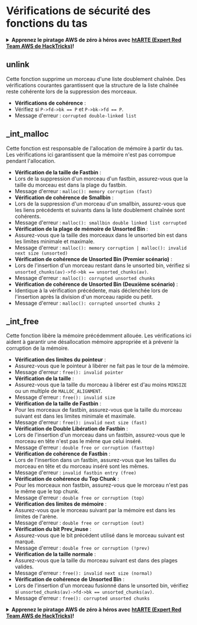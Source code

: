 # Vérifications de sécurité des fonctions du tas

<details>

<summary><strong>Apprenez le piratage AWS de zéro à héros avec</strong> <a href="https://training.hacktricks.xyz/courses/arte"><strong>htARTE (Expert Red Team AWS de HackTricks)</strong></a><strong>!</strong></summary>

Autres façons de soutenir HackTricks :

* Si vous souhaitez voir votre **entreprise annoncée dans HackTricks** ou **télécharger HackTricks en PDF**, consultez les [**PLANS D'ABONNEMENT**](https://github.com/sponsors/carlospolop) !
* Obtenez le [**swag officiel PEASS & HackTricks**](https://peass.creator-spring.com)
* Découvrez [**La famille PEASS**](https://opensea.io/collection/the-peass-family), notre collection exclusive de [**NFTs**](https://opensea.io/collection/the-peass-family)
* **Rejoignez le** 💬 [**groupe Discord**](https://discord.gg/hRep4RUj7f) ou le [**groupe Telegram**](https://t.me/peass) ou **suivez-nous** sur **Twitter** 🐦 [**@hacktricks\_live**](https://twitter.com/hacktricks\_live)**.**
* **Partagez vos astuces de piratage en soumettant des PR aux** [**HackTricks**](https://github.com/carlospolop/hacktricks) et [**HackTricks Cloud**](https://github.com/carlospolop/hacktricks-cloud) dépôts GitHub.

</details>

## unlink

Cette fonction supprime un morceau d'une liste doublement chaînée. Des vérifications courantes garantissent que la structure de la liste chaînée reste cohérente lors de la suppression des morceaux.

* **Vérifications de cohérence** :
* Vérifiez si `P->fd->bk == P` et `P->bk->fd == P`.
* Message d'erreur : `corrupted double-linked list`

## \_int\_malloc

Cette fonction est responsable de l'allocation de mémoire à partir du tas. Les vérifications ici garantissent que la mémoire n'est pas corrompue pendant l'allocation.

* **Vérification de la taille de Fastbin** :
* Lors de la suppression d'un morceau d'un fastbin, assurez-vous que la taille du morceau est dans la plage du fastbin.
* Message d'erreur : `malloc(): memory corruption (fast)`
* **Vérification de cohérence de Smallbin** :
* Lors de la suppression d'un morceau d'un smallbin, assurez-vous que les liens précédents et suivants dans la liste doublement chaînée sont cohérents.
* Message d'erreur : `malloc(): smallbin double linked list corrupted`
* **Vérification de la plage de mémoire de Unsorted Bin** :
* Assurez-vous que la taille des morceaux dans le unsorted bin est dans les limites minimale et maximale.
* Message d'erreur : `malloc(): memory corruption | malloc(): invalid next size (unsorted)`
* **Vérification de cohérence de Unsorted Bin (Premier scénario)** :
* Lors de l'insertion d'un morceau restant dans le unsorted bin, vérifiez si `unsorted_chunks(av)->fd->bk == unsorted_chunks(av)`.
* Message d'erreur : `malloc(): corrupted unsorted chunks`
* **Vérification de cohérence de Unsorted Bin (Deuxième scénario)** :
* Identique à la vérification précédente, mais déclenchée lors de l'insertion après la division d'un morceau rapide ou petit.
* Message d'erreur : `malloc(): corrupted unsorted chunks 2`

## \_int\_free

Cette fonction libère la mémoire précédemment allouée. Les vérifications ici aident à garantir une désallocation mémoire appropriée et à prévenir la corruption de la mémoire.

* **Vérification des limites du pointeur** :
* Assurez-vous que le pointeur à libérer ne fait pas le tour de la mémoire.
* Message d'erreur : `free(): invalid pointer`
* **Vérification de la taille** :
* Assurez-vous que la taille du morceau à libérer est d'au moins `MINSIZE` ou un multiple de `MALLOC_ALIGNMENT`.
* Message d'erreur : `free(): invalid size`
* **Vérification de la taille de Fastbin** :
* Pour les morceaux de fastbin, assurez-vous que la taille du morceau suivant est dans les limites minimale et maximale.
* Message d'erreur : `free(): invalid next size (fast)`
* **Vérification de Double Libération de Fastbin** :
* Lors de l'insertion d'un morceau dans un fastbin, assurez-vous que le morceau en tête n'est pas le même que celui inséré.
* Message d'erreur : `double free or corruption (fasttop)`
* **Vérification de cohérence de Fastbin** :
* Lors de l'insertion dans un fastbin, assurez-vous que les tailles du morceau en tête et du morceau inséré sont les mêmes.
* Message d'erreur : `invalid fastbin entry (free)`
* **Vérification de cohérence du Top Chunk** :
* Pour les morceaux non fastbin, assurez-vous que le morceau n'est pas le même que le top chunk.
* Message d'erreur : `double free or corruption (top)`
* **Vérification des limites de mémoire** :
* Assurez-vous que le morceau suivant par la mémoire est dans les limites de l'arène.
* Message d'erreur : `double free or corruption (out)`
* **Vérification du bit Prev\_inuse** :
* Assurez-vous que le bit précédent utilisé dans le morceau suivant est marqué.
* Message d'erreur : `double free or corruption (!prev)`
* **Vérification de la taille normale** :
* Assurez-vous que la taille du morceau suivant est dans des plages valides.
* Message d'erreur : `free(): invalid next size (normal)`
* **Vérification de cohérence de Unsorted Bin** :
* Lors de l'insertion d'un morceau fusionné dans le unsorted bin, vérifiez si `unsorted_chunks(av)->fd->bk == unsorted_chunks(av)`.
* Message d'erreur : `free(): corrupted unsorted chunks`

<details>

<summary><strong>Apprenez le piratage AWS de zéro à héros avec</strong> <a href="https://training.hacktricks.xyz/courses/arte"><strong>htARTE (Expert Red Team AWS de HackTricks)</strong></a><strong>!</strong></summary>

Autres façons de soutenir HackTricks :

* Si vous souhaitez voir votre **entreprise annoncée dans HackTricks** ou **télécharger HackTricks en PDF**, consultez les [**PLANS D'ABONNEMENT**](https://github.com/sponsors/carlospolop) !
* Obtenez le [**swag officiel PEASS & HackTricks**](https://peass.creator-spring.com)
* Découvrez [**La famille PEASS**](https://opensea.io/collection/the-peass-family), notre collection exclusive de [**NFTs**](https://opensea.io/collection/the-peass-family)
* **Rejoignez le** 💬 [**groupe Discord**](https://discord.gg/hRep4RUj7f) ou le [**groupe Telegram**](https://t.me/peass) ou **suivez-nous** sur **Twitter** 🐦 [**@hacktricks\_live**](https://twitter.com/hacktricks\_live)**.**
* **Partagez vos astuces de piratage en soumettant des PR aux** [**HackTricks**](https://github.com/carlospolop/hacktricks) et [**HackTricks Cloud**](https://github.com/carlospolop/hacktricks-cloud) dépôts GitHub.

</details>
